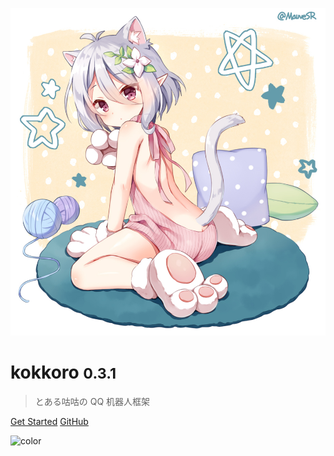 ![logo](assets/images/pixiv/74237509.jpg ':size=260')

# kokkoro <small>0.3.1</small>

> とある咕咕の QQ 机器人框架

[Get Started](guide/start)
[GitHub](https://github.com/kokkorojs/kokkoro/)

![color](#ffffff)
